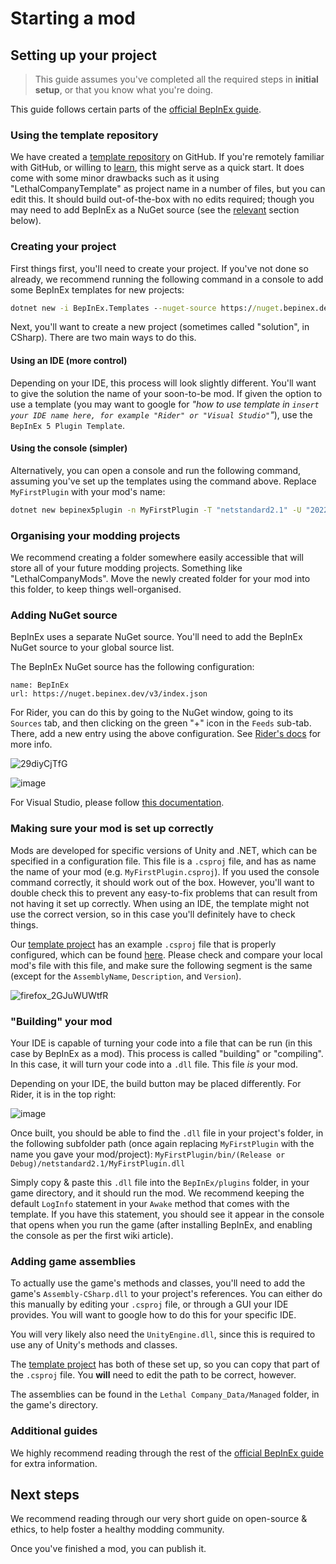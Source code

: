 # Starting a mod

## Setting up your project

> This guide assumes you've completed all the required steps in **initial setup**, or that you know what you're doing.

This guide follows certain parts of the [official BepInEx guide](https://docs.bepinex.dev/articles/dev_guide/plugin_tutorial/2_plugin_start.html).

### Using the template repository

We have created a [template repository](https://github.com/LethalCompany/LethalCompanyTemplate) on GitHub. If you're remotely familiar with GitHub, or willing to [learn](#TODO-LINK-TO-CORRECT-PAGE-AND-HEADER), this might serve as a quick start. It does come with some minor drawbacks such as it using "LethalCompanyTemplate" as project name in a number of files, but you can edit this. It should build out-of-the-box with no edits required; though you may need to add BepInEx as a NuGet source (see the [relevant](#adding-nuget-source) section below).

### Creating your project

First things first, you'll need to create your project. If you've not done so already, we recommend running the following command in a console to add some BepInEx templates for new projects:

```cmd
dotnet new -i BepInEx.Templates --nuget-source https://nuget.bepinex.dev/v3/index.json
```

Next, you'll want to create a new project (sometimes called "solution", in CSharp). There are two main ways to do this.

#### Using an IDE (more control)

Depending on your IDE, this process will look slightly different. You'll want to give the solution the name of your soon-to-be mod. If given the option to use a template (you may want to google for _"how to use template in `insert your IDE name here, for example "Rider" or "Visual Studio"`"_), use the `BepInEx 5 Plugin Template`.

#### Using the console (simpler)

Alternatively, you can open a console and run the following command, assuming you've set up the templates using the command above. Replace `MyFirstPlugin` with your mod's name:

```cmd
dotnet new bepinex5plugin -n MyFirstPlugin -T "netstandard2.1" -U "2022.3.9"
```

### Organising your modding projects

We recommend creating a folder somewhere easily accessible that will store all of your future modding projects. Something like "LethalCompanyMods". Move the newly created folder for your mod into this folder, to keep things well-organised.

### Adding NuGet source

BepInEx uses a separate NuGet source. You'll need to add the BepInEx NuGet source to your global source list.

The BepInEx NuGet source has the following configuration:

```
name: BepInEx
url: https://nuget.bepinex.dev/v3/index.json
```

For Rider, you can do this by going to the NuGet window, going to its `Sources` tab, and then clicking on the green "+" icon in the `Feeds` sub-tab. There, add a new entry using the above configuration. See [Rider's docs](https://www.jetbrains.com/help/rider/Using_NuGet.html#sources) for more info.

![29diyCjTfG](https://github.com/LethalCompany/LethalCompanyModdingWiki/assets/89798523/879e8346-edc2-4841-85f8-7f0da90ee676)

![image](https://github.com/LethalCompany/LethalCompanyModdingWiki/assets/89798523/e71d17e7-bcd7-45e0-8d8d-bbf0c4002e93)

For Visual Studio, please follow [this documentation](https://learn.microsoft.com/en-us/nuget/consume-packages/install-use-packages-visual-studio#package-sources).

### Making sure your mod is set up correctly

Mods are developed for specific versions of Unity and .NET, which can be specified in a configuration file. This file is a `.csproj` file, and has as name the name of your mod (e.g. `MyFirstPlugin.csproj`). If you used the console command correctly, it should work out of the box. However, you'll want to double check this to prevent any easy-to-fix problems that can result from not having it set up correctly. When using an IDE, the template might not use the correct version, so in this case you'll definitely have to check things.

Our [template project](https://github.com/LethalCompany/LethalCompanyTemplate) has an example `.csproj` file that is properly configured, which can be found [here](https://github.com/LethalCompany/LethalCompanyTemplate/blob/main/LethalCompanyTemplate/LethalCompanyTemplate.csproj). Please check and compare your local mod's file with this file, and make sure the following segment is the same (except for the `AssemblyName`, `Description`, and `Version`).

![firefox\_2GJuWUWtfR](https://github.com/LethalCompany/LethalCompanyModdingWiki/assets/89798523/412f0870-a806-42ef-a7e7-a3a63c79f6c4)

### "Building" your mod

Your IDE is capable of turning your code into a file that can be run (in this case by BepInEx as a mod). This process is called "building" or "compiling". In this case, it will turn your code into a `.dll` file. This file _is_ your mod.

Depending on your IDE, the build button may be placed differently. For Rider, it is in the top right:

![image](https://github.com/LethalCompany/LethalCompanyModdingWiki/assets/89798523/fe4bd6d2-8948-4045-a05c-b9703916feea)

Once built, you should be able to find the `.dll` file in your project's folder, in the following subfolder path (once again replacing `MyFirstPlugin` with the name you gave your mod/project): `MyFirstPlugin/bin/(Release or Debug)/netstandard2.1/MyFirstPlugin.dll`

Simply copy & paste this `.dll` file into the `BepInEx/plugins` folder, in your game directory, and it should run the mod. We recommend keeping the default `LogInfo` statement in your `Awake` method that comes with the template. If you have this statement, you should see it appear in the console that opens when you run the game (after installing BepInEx, and enabling the console as per the first wiki article).

### Adding game assemblies

To actually use the game's methods and classes, you'll need to add the game's `Assembly-CSharp.dll` to your project's references. You can either do this manually by editing your `.csproj` file, or through a GUI your IDE provides. You will want to google how to do this for your specific IDE.

You will very likely also need the `UnityEngine.dll`, since this is required to use any of Unity's methods and classes.

The [template project](https://github.com/LethalCompany/LethalCompanyTemplate) has both of these set up, so you can copy that part of the `.csproj` file. You **will** need to edit the path to be correct, however.

The assemblies can be found in the `Lethal Company_Data/Managed` folder, in the game's directory.

### Additional guides

We highly recommend reading through the rest of the [official BepInEx guide](https://docs.bepinex.dev/articles/dev_guide/plugin_tutorial/2_plugin_start.html) for extra information.

## Next steps

We recommend reading through our very short guide on open-source & ethics, to help foster a healthy modding community.

Once you've finished a mod, you can publish it.
